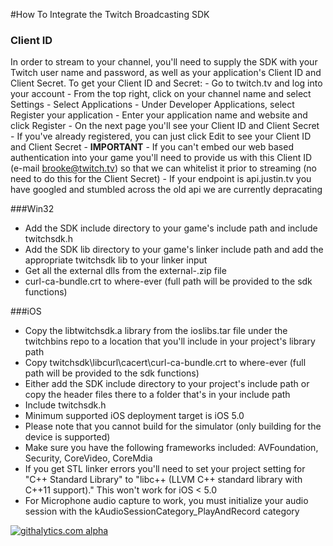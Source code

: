 #How To Integrate the Twitch Broadcasting SDK

### Client ID
In order to stream to your channel, you'll need to supply the SDK with your Twitch user name and password, as well as your application's Client ID and Client Secret. To get your Client ID and Secret:
	- Go to twitch.tv and log into your account
	- From the top right, click on your channel name and select Settings
	- Select Applications
	- Under Developer Applications, select Register your application
	- Enter your application name and website and click Register
	- On the next page you'll see your Client ID and Client Secret
	- If you've already registered, you can just click Edit to see your Client ID and Client Secret
 	- **IMPORTANT** 
  		- If you can't embed our web based authentication into your game you'll need to provide us with this Client ID (e-mail brooke@twitch.tv) so that we can  whitelist it prior to streaming (no need to do this for the Client Secret)
        - If your endpoint is api.justin.tv you have googled and stumbled across the old api we are currently depracating

###Win32
- Add the SDK include directory to your game's include path and include twitchsdk.h
- Add the SDK lib directory to your game's linker include path and add the appropriate twitchsdk lib to your linker input
- Get all the external dlls from the external-<platform>.zip file
- curl-ca-bundle.crt to where-ever (full path will be provided to the sdk functions)

###iOS  
- Copy the libtwitchsdk.a library from the ioslibs.tar file under the twitchbins repo to a location that you'll include in your project's library path  
- Copy twitchsdk\libcurl\cacert\curl-ca-bundle.crt to where-ever (full path will be provided to the sdk functions)  
- Either add the SDK include directory to your project's include path or copy the header files there to a folder that's in your include path
- Include twitchsdk.h
- Minimum supported iOS deployment target is iOS 5.0
- Please note that you cannot build for the simulator (only building for the device is supported)
- Make sure you have the following frameworks included: AVFoundation, Security, CoreVideo, CoreMdia
- If you get STL linker errors you'll need to set your project setting for "C++ Standard Library" to "libc++ (LLVM C++ standard library with C++11 support)." This won't work for iOS < 5.0
- For Microphone audio capture to work, you must initialize your audio session with the kAudioSessionCategory_PlayAndRecord category

[![githalytics.com alpha](https://cruel-carlota.pagodabox.com/55027e2a78c93b1aa80695a12354372f "githalytics.com")](http://githalytics.com/twitchsdk/twitchbins)
